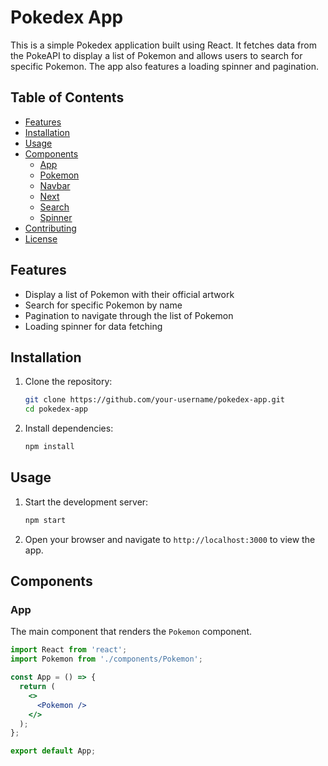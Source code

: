 # Pokedex App

This is a simple Pokedex application built using React. It fetches data from the PokeAPI to display a list of Pokemon and allows users to search for specific Pokemon. The app also features a loading spinner and pagination.

## Table of Contents

- [Features](#features)
- [Installation](#installation)
- [Usage](#usage)
- [Components](#components)
  - [App](#app)
  - [Pokemon](#pokemon)
  - [Navbar](#navbar)
  - [Next](#next)
  - [Search](#search)
  - [Spinner](#spinner)
- [Contributing](#contributing)
- [License](#license)

## Features

- Display a list of Pokemon with their official artwork
- Search for specific Pokemon by name
- Pagination to navigate through the list of Pokemon
- Loading spinner for data fetching

## Installation

1. Clone the repository:
    ```sh
    git clone https://github.com/your-username/pokedex-app.git
    cd pokedex-app
    ```

2. Install dependencies:
    ```sh
    npm install
    ```

## Usage

1. Start the development server:
    ```sh
    npm start
    ```

2. Open your browser and navigate to `http://localhost:3000` to view the app.

## Components

### App

The main component that renders the `Pokemon` component.

```jsx
import React from 'react';
import Pokemon from './components/Pokemon';

const App = () => {
  return (
    <>
      <Pokemon />
    </>
  );
};

export default App;
